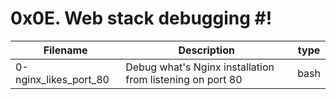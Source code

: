 # 0x0E. Web stack debugging #!
| Filename              | Description                           | type |
| --------------------- | ------------------------------------- | ---- |
| 0-nginx_likes_port_80   | Debug what's Nginx installation from listening on port 80 | bash |
